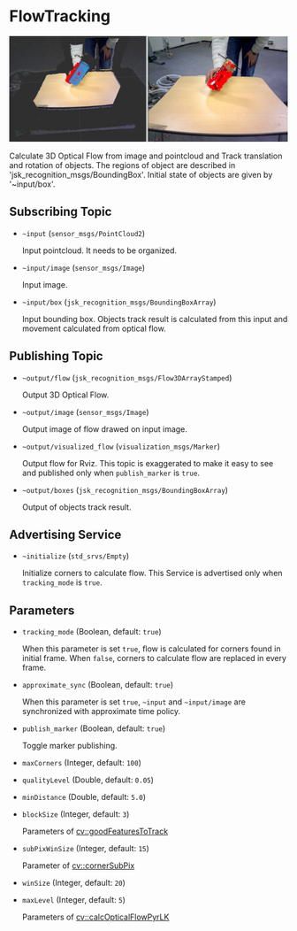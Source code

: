 # FlowTracking
![](images/flow_tracking.png)

Calculate 3D Optical Flow from image and pointcloud and Track translation and rotation of objects.
The regions of object are described in 'jsk_recognition_msgs/BoundingBox'. Initial state of objects are given by '~input/box'.

## Subscribing Topic
* `~input` (`sensor_msgs/PointCloud2`)

  Input pointcloud. It needs to be organized.

* `~input/image` (`sensor_msgs/Image`)

  Input image.

* `~input/box` (`jsk_recognition_msgs/BoundingBoxArray`)

  Input bounding box. Objects track result is calculated from this input and movement calculated from optical flow.

## Publishing Topic
* `~output/flow` (`jsk_recognition_msgs/Flow3DArrayStamped`)

  Output 3D Optical Flow.

* `~output/image` (`sensor_msgs/Image`)

  Output image of flow drawed on input image.

* `~output/visualized_flow` (`visualization_msgs/Marker`)

  Output flow for Rviz. This topic is exaggerated to make it easy to see and published only when `publish_marker` is `true`.

* `~output/boxes` (`jsk_recognition_msgs/BoundingBoxArray`)

  Output of objects track result.

## Advertising Service
* `~initialize` (`std_srvs/Empty`)

  Initialize corners to calculate flow. This Service is advertised only when `tracking_mode` is `true`.

## Parameters
* `tracking_mode` (Boolean, default: `true`)

  When this parameter is set `true`, flow is calculated for corners found in initial frame. When `false`, corners to calculate flow are replaced in every frame.

* `approximate_sync` (Boolean, default: `true`)

  When this parameter is set `true`, `~input` and `~input/image` are synchronized with approximate time policy.

* `publish_marker` (Boolean, default: `true`)

  Toggle marker publishing.

* `maxCorners` (Integer, default: `100`)
* `qualityLevel` (Double, default: `0.05`)
* `minDistance` (Double, default: `5.0`)
* `blockSize` (Integer, default: `3`)

  Parameters of [cv::goodFeaturesToTrack](http://docs.opencv.org/2.4/modules/imgproc/doc/feature_detection.html#goodfeaturestotrack)

* `subPixWinSize` (Integer, default: `15`)

  Parameter of [cv::cornerSubPix](http://docs.opencv.org/2.4/modules/imgproc/doc/feature_detection.html#cornersubpix)

* `winSize` (Integer, default: `20`)
* `maxLevel` (Integer, default: `5`)

  Parameters of [cv::calcOpticalFlowPyrLK](http://docs.opencv.org/2.4/modules/video/doc/motion_analysis_and_object_tracking.html#calcopticalflowpyrlk)